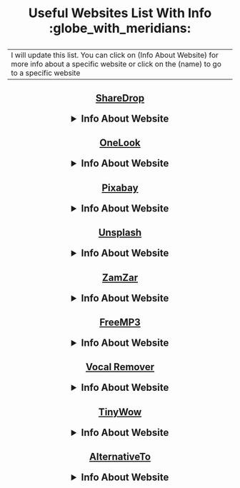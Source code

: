 <h1 align="center">
Useful Websites List With Info :globe_with_meridians:
</h1>

<h2 align="center">
<table><tr><td>I will update this list. You can click on (Info About Website) for more info about a specific website or click on the (name) to go to a specific website</td></tr></table>
</h2>

<h2 align="center">

[ShareDrop](https://www.sharedrop.io/)
<details>
    <summary>Info About Website</summary>
   <h3>ShareDrop is an HTML5 clone of the Apple AirDrop service. 
  It allows you to transfer files directly between devices, without having to upload them to any server first. 
  It uses WebRTC for secure peer-to-peer file transfer. </h3>
</details>
</h2>

<h2 align="center">
 
[OneLook](https://www.onelook.com/thesaurus/)
<details>
    <summary>Info About Website</summary>
   <h3>OneLook is a search engine that aggregates word definitions from over 1,000 dictionaries. There is also a reverse dictionary search function, in which you can enter keywords to describe a concept, and get back a list of words and phrases related to that concept. </h3>
</details>
</h2>

<h2 align="center">
 
[Pixabay](https://pixabay.com/)
<details>
    <summary>Info About Website</summary>
   <h3>A free stock photography and royalty-free stock media website. It is used for sharing photos, illustrations, vector graphics, film footage, music and sound effects, exclusively under the custom Pixabay license, which generally allows the free use of the material with some restrictions. </h3>
</details>
</h2>

<h2 align="center">

[Unsplash](https://unsplash.com/)
<details>
    <summary>Info About Website</summary>
   <h3>Unsplash is a photo discovery platform for free to use, high-definition photos. </h3>
</details>
</h2>

<h2 align="center">

[ZamZar](https://www.zamzar.com/)
<details>
    <summary>Info About Website</summary>
   <h3>Zamzar is an online file converter and compressor</h3>
</details>
</h2>

<h2 align="center">

[FreeMP3](https://free-mp3-download.net/)
<details>
    <summary>Info About Website</summary>
   <h3>Free MP3 Downloads. Download real 320kbps MP3 and FLAC music to your computer or smartphone for free. without viruses</h3>
</details>
</h2>

<h2 align="center">

[Vocal Remover](https://vocalremover.org/)
<details>
    <summary>Info About Website</summary>
   <h3>You can extract vocal, accompaniment and various instruments from any music. Isolates voice, bass, drums, guitar and piano in a very simple way, with high-quality stem splitting based on 100% AI-powered technology.</h3>
</details>
</h2>

<h2 align="center">

[TinyWow](https://tinywow.com/)
<details>
    <summary>Info About Website</summary>
   <h3>Provides free online conversion, of a pdf, and other handy tools to help you solve problems of all types. All files both processed and unprocessed are deleted after 15 minutes. These tools are useful for people with LD dyslexia especially the tool that can convert to readable format any off document.</h3>
</details>
</h2>

<h2 align="center">

[AlternativeTo](https://alternativeto.net/)
<details>
    <summary>Info About Website</summary>
   <h3> A website which lists alternatives to web-based software, desktop computer software, and mobile apps, and sorts the alternatives by various criteria, including the number of registered users who have clicked the "Like" button for each of them on AlternativeTo.</h3>
</details>
</h2>
